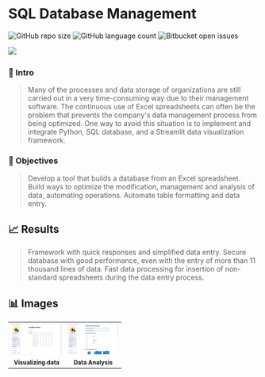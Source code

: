 # SQL Database Management

<!---Esses são exemplos. Veja https://shields.io para outras pessoas ou para personalizar este conjunto de escudos. Você pode querer incluir dependências, status do projeto e informações de licença aqui--->

![GitHub repo size](https://img.shields.io/badge/REPO%20SIZE-4800kb-green)
![GitHub language count](https://img.shields.io/badge/LANGUAGES-2-green)
![Bitbucket open issues](https://img.shields.io/badge/OPEN%20ISSUES-NO%20ISSUES-green)

<img src="project-image.png" alt=" ">


### :speech_balloon: Intro

> Many of the processes and data storage of organizations are still carried out in a very time-consuming way due to their management software.
  The continuous use of Excel spreadsheets can often be the problem that prevents the company's data management process from being optimized.
  One way to avoid this situation is to implement and integrate Python, SQL database, and a Streamlit data visualization framework.

### :rocket: Objectives

> Develop a tool that builds a database from an Excel spreadsheet.
> Build ways to optimize the modification, management and analysis of data, automating operations.
> Automate table formatting and data entry.

## :chart_with_upwards_trend: Results

> Framework with quick responses and simplified data entry.
> Secure database with good performance, even with the entry of more than 11 thousand lines of data.
> Fast data processing for insertion of non-standard spreadsheets during the data entry process.

## :bar_chart: Images

<table>
  <tr>
    <td align="center">
      <a href="#">
        <img src="image-1.jpg" width="100px;" alt=" "/><br>
        <sub>
          <b>Visualizing data</b>
        </sub>
      </a>
    </td>
    <td align="center">
      <a href="#">
        <img src="image-2.jpg" width="100px;" alt=" "/><br>
        <sub>
          <b>Data Analysis</b>
        </sub>
      </a>
    </td>
</table>
